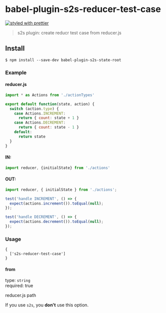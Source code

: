 # babel-plugin-s2s-reducer-test-case
[![styled with prettier](https://img.shields.io/badge/styled_with-prettier-ff69b4.svg)](https://github.com/prettier/prettier)

> s2s plugin: create reducr test case from reducer.js


## Install

```
$ npm install --save-dev babel-plugin-s2s-state-root
```

### Example

#### reducer.js

```js
import * as Actions from './actionTypes'

export default function(state, action) {
  switch (action.type) {
    case Actions.INCREMENT:
      return { count: state + 1 }
    case Actions.DECREMENT:
      return { count: state - 1 }
    default:
      return state
  }
}

```

#### IN:

```js
import reducer, {initialState} from './actions'
```

#### OUT:

```js
import reducer, { initialState } from './actions';

test('handle INCREMENT', () => {
  expect(actions.increment()).toEqual(null);
});

test('handle DECREMENT', () => {
  expect(actions.decrement()).toEqual(null);
});
```


### Usage

```
{
  ['s2s-reducer-test-case']
}
```

#### from

type: `string` <br>
required: true

reducer.js path

If you use `s2s`, you **don't** use this option.

